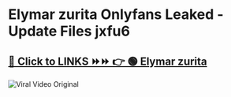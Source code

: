 
 # Elymar zurita Onlyfans Leaked - Update Files jxfu6

## <h2><a href="https://clipsfans.com/Elymar_zurita&ref=git">🔗 Click to LINKS ⏩⏩ 👉 🟢 Elymar zurita </a></h2>

<a href="https://clipsfans.com/Elymar_zurita&ref=git" rel="nofollow" data-target="animated-image.originalLink"><img src="https://i.ibb.co.com/xMMVF88/686577567.gif" alt="Viral Video Original" style="max-width: 100%; display: inline-block;" data-target="animated-image.originalImage"></a>

